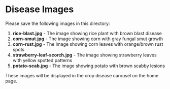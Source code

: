 # Disease Images

Please save the following images in this directory:

1. **rice-blast.jpg** - The image showing rice plant with brown blast disease
2. **corn-smut.jpg** - The image showing corn with gray fungal smut growth  
3. **corn-rust.jpg** - The image showing corn leaves with orange/brown rust spots
4. **strawberry-leaf-scorch.jpg** - The image showing strawberry leaves with yellow spotted patterns
5. **potato-scab.jpg** - The image showing potato with brown scabby lesions

These images will be displayed in the crop disease carousel on the home page.
